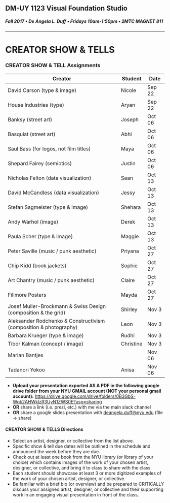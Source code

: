 ## DM-UY 1123 Visual Foundation Studio
##### Fall 2017 • De Angela L. Duff • Fridays 10am-1:50pm • 2MTC MAGNET 811 
---
# CREATOR SHOW & TELLS
### CREATOR SHOW & TELL Assignments


Creator | Student | Date
--- | --- | ---
David Carson (type & image) | Nicole | Sep 22
House Industries (type) | Aryan | Sep 22
Banksy (street art) | Joseph | Oct 06
Basquiat (street art)  | Abhi | Oct 06
Saul Bass (for logos, not film titles) | Maya | Oct 06
Shepard Fairey (semiotics) | Justin | Oct 06
Nicholas Felton (data visualization) | Sean | Oct 13
David McCandless (data visualization) | Jessy | Oct 13
Stefan Sagmeister (type & image) | Shehara | Oct 13
Andy Warhol (image) | Derek | Oct 13
Paula Scher (type & image) | Maggie | Oct 13
Peter Saville (music / punk aesthetic) | Priyana | Oct 27
Chip Kidd (book jackets) | Sophie |  Oct 27
Art Chantry (music / punk aesthetic) | Claire |  Oct 27
Fillmore Posters | Mayda | Oct 27
Josef Muller-Brockmann &amp; Swiss Design (composition & the grid) | Shirley | Nov 3
Aleksander Rodchenko &amp; Constructivism (composition & photography) | Leon | Nov 3
Barbara Krueger (type & image) | Rudhi | Nov 3
Tibor Kalman (concept / image) | Christine | Nov 3
Marian Bantjes | | Nov 06
Tadanori Yokoo | Anisa | Nov 06
 
* **Upload your presentation exported AS A PDF in the following google drive folder from your NYU GMAIL account (NOT your personal gmail account):**
https://drive.google.com/drive/folders/0B3GbS-Wqk2AHWklzR3UyN1ZWS0E?usp=sharing
* **OR** share a link (i.e. prezi, etc.) with me via the main slack channel
* **OR**  share a google slides presentation with deangela.duff@nyu.edu (file -> share) 



#### CREATOR SHOW & TELLS Directions
* Select an artist, designer, or collective from the list above.
* Specific show & tell due dates will be outlined in the schedule and announced the week before they are due.
* Check out at least one book from the NYU library (or library of your choice) which contains images of the work of your chosen artist, designer, or collective, and bring it to class to share with the class. 
* Each student should showcase at least 3 or more digitized examples of the work of your chosen artist, designer, or collective.
* Be familiar with a brief bio (or overview) and be prepared to CRITICALLY discuss your assigned artist, designer, or collective and their supporting work in an engaging visual presentation in front of the class. 

